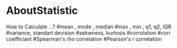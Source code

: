 # AboutStatistic
How to Calculate ...?
#mean , mode , median
#max , min , q1, q2, IQR
#variance, standart devision
#sekwness, kurtosis
#corrolation
#corr coefficiant
#Spearman's rho correlation
#Pearson's r correlation

